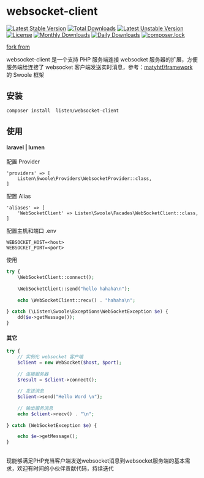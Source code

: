 # websocket-client

[![Latest Stable Version](https://poser.pugx.org/listen/websocket-client/v/stable)](https://packagist.org/packages/listen/websocket-client)
[![Total Downloads](https://poser.pugx.org/listen/websocket-client/downloads)](https://packagist.org/packages/listen/websocket-client)
[![Latest Unstable Version](https://poser.pugx.org/listen/websocket-client/v/unstable)](https://packagist.org/packages/listen/websocket-client)
[![License](https://poser.pugx.org/listen/websocket-client/license)](https://packagist.org/packages/listen/websocket-client)
[![Monthly Downloads](https://poser.pugx.org/listen/websocket-client/d/monthly)](https://packagist.org/packages/listen/websocket-client)
[![Daily Downloads](https://poser.pugx.org/listen/websocket-client/d/daily)](https://packagist.org/packages/listen/websocket-client)
[![composer.lock](https://poser.pugx.org/listen/websocket-client/composerlock)](https://packagist.org/packages/listen/websocket-client)

[fork from](https://github.com/matyhtf/framework) 

websocket-client 是一个支持 PHP 服务端连接 websocket 服务器的扩展，方便服务端给连接了 websocket 客户端发送实时消息，参考：[matyhtf/framework](https://github.com/matyhtf/framework)
的 Swoole 框架

## 安装

```bash
composer install  listen/websocket-client
```

## 使用

#### laravel | lumen

配置 Provider
```
'providers' => [
    Listen\Swoole\Providers\WebsocketProvider::class,
]
```

配置 Alias
```
'aliases' => [
    'WebSocketClient' => Listen\Swoole\Facades\WebSocketClient::class,
]
```

配置主机和端口 .env
```
WEBSOCKET_HOST=<host>
WEBSOCKET_PORT=<port>
```

使用

```php
try {
    \WebSocketClient::connect();
    
    \WebSocketClient::send("hello hahaha\n");
    
    echo \WebSocketClient::recv() . "hahaha\n";
    
} catch (\Listen\Swoole\Exceptions\WebSocketException $e) {
    dd($e->getMessage());
}
```

#### 其它

```php
try {
    // 实例化 websocket 客户端
    $client = new WebSocket($host, $port);
   
    // 连接服务器
    $result = $client->connect();
   
    // 发送消息
    $client->send("Hello Word \n");
    
    // 输出服务消息
    echo $client->recv() . "\n";
    
} catch (WebSocketException $e) {

    echo $e->getMessage();
}
```

## 

现能够满足PHP充当客户端发送websocket消息到websocket服务端的基本需求，欢迎有时间的小伙伴贡献代码，持续迭代
